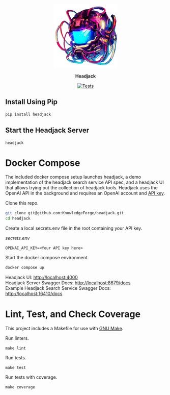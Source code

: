 <p align="center">
  <img src="https://raw.githubusercontent.com/KnowledgeForge/headjack/main/docs/assets/images/headjack-logo-small.png" alt="Headjack logo"></a>
</p>
<p align="center">
    <b>Headjack</b>
</p>

<p align="center">
  <a href="https://github.com/KnowledgeForge/headjack/actions/workflows/python-checks.yml" target="_blank">
    <img src="https://github.com/KnowledgeForge/headjack/actions/workflows/python-checks.yml/badge.svg?branch=main" alt="Tests">
  </a>
</p>

## Install Using Pip

```sh
pip install headjack
```

## Start the Headjack Server

```
headjack
```

# Docker Compose

The included docker compose setup launches headjack, a demo implementation of the headjack search service API spec, and a headjack UI
that allows trying out the collection of headjack tools. Headjack uses the OpenAI API in the background and requires an OpenAI account and
[API key](https://platform.openai.com/account/api-keys). 

Clone this repo.
```sh
git clone git@github.com:KnowledgeForge/headjack.git
cd headjack
```

Create a local secrets.env file in the root containing your API key.

*secrets.env*
```
OPENAI_API_KEY=<Your API key here>
```

Start the docker compose environment.
```sh
docker compose up
```

Headjack UI: [http://localhost:4000](http://localhost:4000)  
Headjack Server Swagger Docs: [http://localhost:8679/docs](http://localhost:8679/docs)  
Example Headjack Search Service Swagger Docs: [http://localhost:16410/docs](http://localhost:16410/docs)  

# Lint, Test, and Check Coverage

This project includes a Makefile for use with [GNU Make](https://www.gnu.org/software/make/).

Run linters.
```
make lint
```

Run tests.
```
make test
```

Run tests with coverage.
```
make coverage
```
